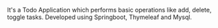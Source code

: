 It's a Todo Application which performs basic operations like add, delete, toggle tasks. Developed using Springboot, Thymeleaf and Mysql.
